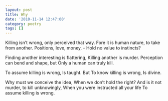 ```yaml
---
layout: post
title: Why
date: '2010-11-14 12:47:00'
category: poetry
tags: []
---
```


Killing isn’t wrong, only perceived that way.
Fore it is human nature, to take from another.
Positions, love, money, -
Hold no value to instincts?

Finding another interesting is flattering,
Killing another is murder.
Perception can bend and shape, but
Only a human can truly kill.

To assume killing is wrong,
Is taught. But
To know killing is wrong,
Is divine.

Why must we conceive the idea,
When we don’t hold the right?
And is it not murder, to kill unknowingly,
When you were instructed all your life
To assume killing is wrong.
